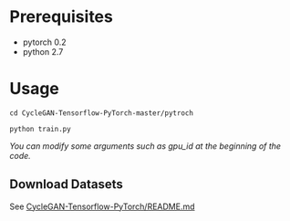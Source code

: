 # Prerequisites
- pytorch 0.2
- python 2.7

# Usage
```
cd CycleGAN-Tensorflow-PyTorch-master/pytroch

python train.py
```

*You can modify some arguments such as gpu_id at the beginning of the code.*

## Download Datasets
See [CycleGAN-Tensorflow-PyTorch/README.md](../README.md)